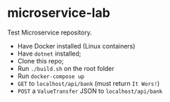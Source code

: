 # microservice-lab
Test Microservice repository.

-  Have Docker installed (Linux containers)
-  Have `dotnet` installed;
-  Clone this repo; 
-  Run `./build.sh` on the root folder
-  Run `docker-compose up`
-  `GET` to `localhost/api/bank` (must return `It Wors!`)
- `POST` a `ValueTransfer` JSON to `localhost/api/bank`
